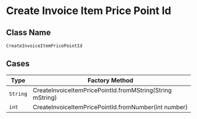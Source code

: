 
# Create Invoice Item Price Point Id

## Class Name

`CreateInvoiceItemPricePointId`

## Cases

| Type | Factory Method |
|  --- | --- |
| `String` | CreateInvoiceItemPricePointId.fromMString(String mString) |
| `int` | CreateInvoiceItemPricePointId.fromNumber(int number) |

